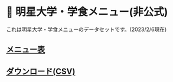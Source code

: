 # 🍛 明星大学・学食メニュー(非公式)
これは明星大学・学食メニューのデータセットです。(2023/2/6現在)   
## [メニュー表](prices.csv)

## [ダウンロード(CSV)]()

